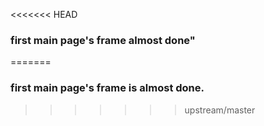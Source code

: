 <<<<<<< HEAD
### first main page's frame almost done"
=======
### first main page's frame is almost done.
>>>>>>> upstream/master
